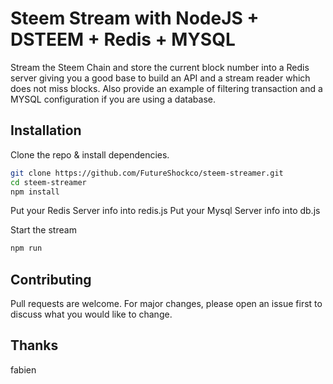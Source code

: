 # Steem Stream with NodeJS + DSTEEM + Redis + MYSQL

Stream the Steem Chain and store the current block number into a Redis server giving you a good base to build an API and a stream reader which does not miss blocks. 
Also provide an example of filtering transaction and a MYSQL configuration if you are using a database.

## Installation

Clone the repo & install dependencies.
```bash
git clone https://github.com/FutureShockco/steem-streamer.git
cd steem-streamer
npm install 
```
Put your Redis Server info into redis.js
Put your Mysql Server info into db.js

Start the stream 
```bash
npm run
```

## Contributing
Pull requests are welcome. For major changes, please open an issue first to discuss what you would like to change.

## Thanks
fabien
